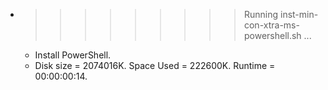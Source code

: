 * >>>>>>>>> Running inst-min-con-xtra-ms-powershell.sh ...
  * Install PowerShell.
  * Disk size = 2074016K. Space Used = 222600K. Runtime = 00:00:00:14.
